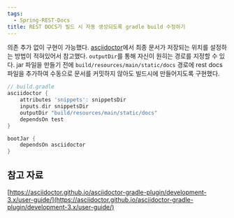 ```yaml
---
tags:
  - Spring-REST-Docs
title: REST DOCS가 빌드 시 자동 생성되도록 gradle build 수정하기
---
```


의존 추가 없이 구현이 가능했다. [asciidoctor](https://asciidoctor.github.io/asciidoctor-gradle-plugin/development-3.x/user-guide/)에서 최종 문서가 저장되는 위치를 설정하는 방법이 적혀있어서 참고했다. `outputDir`를 통해 자신이 원히는 경로를 지정할 수 있다. jar 파일을 만들기 전에 `build/resources/main/static/docs` 경로에 rest docs 파일을 추가하여 수동으로 문서를 커밋하지 않아도 빌드시에 만들어지도록 구현했다.

```groovy
// build.gradle
asciidoctor {
    attributes 'snippets': snippetsDir
    inputs.dir snippetsDir
    outputDir "build/resources/main/static/docs"
    dependsOn test
}

bootJar {
    dependsOn asciidoctor
}
```

## 참고 자료

[https://asciidoctor.github.io/asciidoctor-gradle-plugin/development-3.x/user-guide/](https://asciidoctor.github.io/asciidoctor-gradle-plugin/development-3.x/user-guide/)
